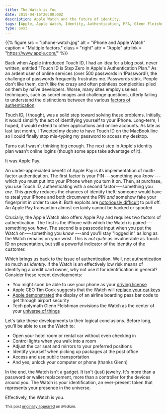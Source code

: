 ```yaml
---
title: The Watch is You
date: 2015-04-16T20:00:00Z
description: Apple Watch and the future of identity.
tags: [Apple, Apple Watch, Identity, Authentication, MFA, Glenn Fleishman]
type: post
---
```


{{% figure
   src      = "iphone-watch.jpg"
   alt      = "iPhone and Apple Watch"
   caption  = "Multiple factors."
   class    = "right"
   attr     = "Apple"
   attrlink = "https://www.apple.com/"
%}}

Back when Apple introduced Touch ID, I had an idea for a blog post, never
written, entitled "Touch ID is Step Zero in Apple's Authentication Plan." As an
ardent user of online services (over 500 passwords in 1Password!), the challenge
of passwords frequently frustrates me. Passwords stink. People don't like them,
don't like the crazy and often pointless complexities piled on them by naïve
developers. Worse, many sites employ useless techniques, such as secret images
and challenge questions, utterly failing to understand the distinctions between
the various [factors of authentication].

Touch ID, I thought, was a solid step toward solving these problems. Initially,
it would simplify the act of identifying yourself to your iPhone. Long-term, I
hoped, it would extend to other applications and online accounts. As late as
last last month, I Tweeted my desire to have Touch ID on the MacBook line so I
could finally stop mis-typing my password to access my desktop.

Turns out I wasn't thinking big enough. The next step in Apple's identity plan
wasn't online logins (though some apps take advantage of it).

It was Apple Pay.

An under-appreciated benefit of Apple Pay is its implementation of multi-factor
authentication. The first factor is your PIN --- something you *know* --- which
you must put into your iPhone when you turn it on. Then, at purchase, you use
Touch ID, authenticating with a second factor --- something you *are.* This
*greatly* reduces the chances of identity theft: someone would have to steal
your iPhone and both circumvent the PIN *and* somehow fake your fingerprint in
order to use it. Both exploits are [notoriously difficult] to pull off. An Apple
Pay transaction almost certainly cannot be hacked or spoofed.

Crucially, the Apple Watch also offers Apple Pay and requires two factors of
authentication. The first is the iPhone with which the Watch is
paired --- something you *have.* The second is a passcode input when you put the
Watch on --- something you *know* --- and you'll stay "logged in" as long as the
Watch remains on your wrist. This is *not quite* as invulnerable as Touch ID on
presentation, but still a powerful indicator of the identity of the customer.

Which brings us back to the issue of authentication. Well, not authentication so
much as *identity.* If the Watch is an effectively low risk means of identifying a
credit card owner, why not use it for identification in general? Consider these
recent developments:

*   You might soon be able to use your phone as your [driving license]
*   Apple CEO Tim Cook suggests that the Watch will [replace your car keys]
*   [Apple demonstrated] the display of an airline boarding pass bar code to get
    through airport security
*   Tech polymath Glenn Fleishman envisions the Watch as the center of your
    [universe of things]

Let's take these developments to their logical conclusions. Before long, you'll
be able to use the Watch to:

*   Open your hotel room or rental car without even checking in
*   Control lights when you walk into a room
*   Adjust the car seat and mirrors to your preferred positions
*   Identify yourself when picking up packages at the post office
*   Access and use public transportation
*   And yes, unlock your computer or phone (thanks Glenn)

In the end, the Watch isn't a gadget. It isn't (just) jewelry. It's more than a
password or wallet replacement, more than a controller for the devices around
you. The Watch is your identification, an ever-present token that represents
your presence in the universe.

Effectively, the Watch is you.

<small>This post [originally appeared] on *Medium.*</small>

[factors of authentication]:
  https://en.wikipedia.org/wiki/Authentication#Factors_and_identity
  "Wikipedia: Authentication Factors and identity"
[notoriously difficult]:
  http://www.macrumors.com/2013/10/04/security-researchers-detail-new-combination-of-touch-id-and-ios-7-security-feature-bypasses/
  "MacRumors: Security Researchers Detail New Combination of Touch ID and iOS 7 Security Feature Bypasses"
[driving license]:
  https://bgr.com/2014/12/12/iphone-and-android-drivers-license-app/
  "BGR: “iPhone and Android are about to take another huge step toward replacing your wallet”"
[replace your car keys]:
  https://www.telegraph.co.uk/technology/apple/watch/11439847/Apple-Watch-will-replace-your-car-keys-says-Tim-Cook.html
  "The Telegraph: “Apple Watch will replace your car keys, says Tim Cook”"
[Apple demonstrated]:
  https://www.recode.net/2015/3/9/11559942/the-apple-watch-is-here-you-have-10000-or-349
  "Recode: “The Apple Watch Is Here. You Have $17,000?”"
[universe of things]:
  https://glog.glennf.com/blog/2015/2/18/iwatch-ihub
  "Glenn Fleishman: “iWatch, iHub”"
[originally appeared]: https://medium.com/@theory/the-watch-is-you-ef0e416ce0f9
